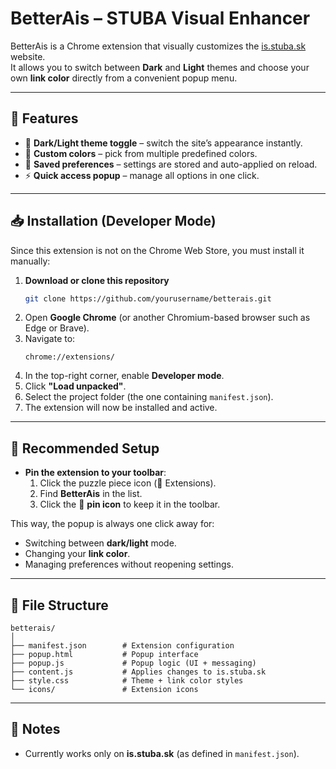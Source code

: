 # BetterAis – STUBA Visual Enhancer

BetterAis is a Chrome extension that visually customizes the [is.stuba.sk](https://is.stuba.sk) website.  
It allows you to switch between **Dark** and **Light** themes and choose your own **link color** directly from a convenient popup menu.

---

## 🚀 Features
- 🌙 **Dark/Light theme toggle** – switch the site’s appearance instantly.  
- 🎨 **Custom colors** – pick from multiple predefined colors.  
- 💾 **Saved preferences** – settings are stored and auto-applied on reload.  
- ⚡ **Quick access popup** – manage all options in one click.  

---

## 📥 Installation (Developer Mode)
Since this extension is not on the Chrome Web Store, you must install it manually:

1. **Download or clone this repository**  
   ```bash
   git clone https://github.com/yourusername/betterais.git
   ```
2. Open **Google Chrome** (or another Chromium-based browser such as Edge or Brave).  
3. Navigate to:  
   ```
   chrome://extensions/
   ```
4. In the top-right corner, enable **Developer mode**.  
5. Click **"Load unpacked"**.  
6. Select the project folder (the one containing `manifest.json`).  
7. The extension will now be installed and active.  

---

## 📌 Recommended Setup
- **Pin the extension to your toolbar**:  
  1. Click the puzzle piece icon (🔧 Extensions).  
  2. Find **BetterAis** in the list.  
  3. Click the 📌 **pin icon** to keep it in the toolbar.  

This way, the popup is always one click away for:  
- Switching between **dark/light** mode.  
- Changing your **link color**.  
- Managing preferences without reopening settings.  

---

## 📂 File Structure
```plaintext
betterais/
│
├── manifest.json        # Extension configuration
├── popup.html           # Popup interface
├── popup.js             # Popup logic (UI + messaging)
├── content.js           # Applies changes to is.stuba.sk
├── style.css            # Theme + link color styles
└── icons/               # Extension icons
```

---

## 📝 Notes
- Currently works only on **is.stuba.sk** (as defined in `manifest.json`).  
  
